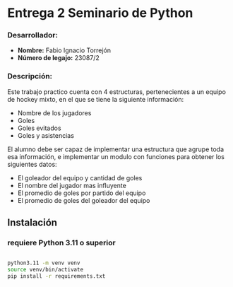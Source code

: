 # Entrega 2 Seminario de Python

### Desarrollador:
- **Nombre:** Fabio Ignacio Torrejón
- **Número de legajo:** 23087/2

### Descripción:
Este trabajo practico cuenta con 4 estructuras, pertenecientes a un equipo de hockey mixto, en el que se tiene la siguiente información:
- Nombre de los jugadores
- Goles
- Goles evitados
- Goles y asistencias

El alumno debe ser capaz de implementar una estructura que agrupe toda esa información, e implementar un modulo con funciones para obtener los siguientes datos:
- El goleador del equipo y cantidad de goles
- El nombre del jugador mas influyente
- El promedio de goles por partido del equipo
- El promedio de goles del goleador del equipo

## Instalación 
### **requiere Python 3.11 o superior**

##
```bash
python3.11 -m venv venv
source venv/bin/activate
pip install -r requirements.txt
